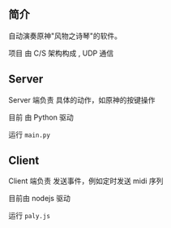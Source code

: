 ## 简介

自动演奏原神"风物之诗琴"的软件。

项目 由 C/S 架构构成 , UDP 通信


## Server

Server 端负责 具体的动作，如原神的按键操作

目前 由 Python 驱动

运行 `main.py`


## Client

Client 端负责 发送事件，例如定时发送 midi 序列

目前由 nodejs 驱动

运行 `paly.js`
